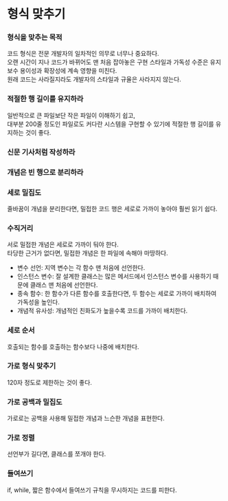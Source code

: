 # 형식 맞추기

### 형식을 맞추는 목적
코드 형식은 전문 개발자의 일차적인 의무로 너무나 중요하다.     
오랜 시간이 지나 코드가 바뀌어도 맨 처음 잡아놓은 구현 스타일과 가독성 수준은 유지보수 용이성과 확장성에 계속 영향을 미친다.    
원래 코드는 사라질지라도 개발자의 스타일과 규율은 사라지지 않는다.

### 적절한 행 길이를 유지하라
일반적으로 큰 파일보단 작은 파일이 이해하기 쉽고,     
대부분 200줄 정도인 파일로도 커다란 시스템을 구현할 수 있기에 적절한 행 길이를 유지하는 것이 좋다.   

### 신문 기사처럼 작성하라

### 개념은 빈 행으로 분리하라

### 세로 밀집도
줄바꿈이 개념을 분리한다면, 밀접한 코드 행은 세로로 가까이 놓아야 훨씬 읽기 쉽다.   

### 수직거리
서로 밀접한 개념은 세로로 가까이 둬야 한다.     
타당한 근거가 없다면, 밀접한 개념은 한 파일에 속해야 마땅하다.    

- 변수 선언: 지역 변수는 각 함수 맨 처음에 선언한다.
- 인스턴스 변수: 잘 설계한 클래스는 많은 메서드에서 인스턴스 변수를 사용하기 때문에 클래스 맨 처음에 선언한다.    
- 종속 함수: 한 함수가 다른 함수를 호출한다면, 두 함수는 세로로 가까이 배치하여 가독성을 높인다. 
- 개념적 유사성: 개념적인 친화도가 높을수록 코드를 가까이 배치한다.    

### 세로 순서
호출되는 함수를 호출하는 함수보다 나중에 배치한다.    

### 가로 형식 맞추기
120자 정도로 제한하는 것이 좋다.    

### 가로 공백과 밀집도
가로로는 공백을 사용해 밀접한 개념과 느슨한 개념을 표현한다.

### 가로 정렬
선언부가 길다면, 클래스를 쪼개야 한다.

### 들여쓰기
if, while, 짧은 함수에서 들여쓰기 규칙을 무시하지는 코드를 피한다.


